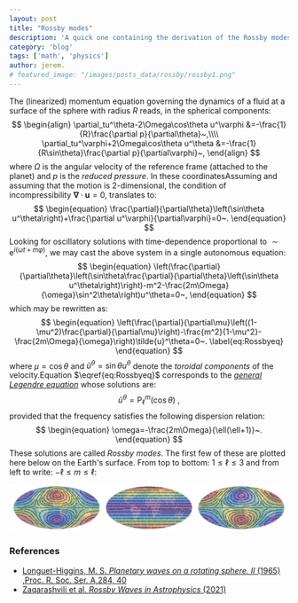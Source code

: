 ```yaml
---
layout: post
title: "Rossby modes"
description: 'A quick one containing the derivation of the Rossby modes of a 2d fluid on the surface of a sphere.'
category: 'blog'
tags: ['math', 'physics']
author: jerem.
# featured_image: "/images/posts_data/rossby/rossby1.png"
---
```


The (linearized) momentum equation governing the dynamics of a fluid at a surface of the sphere with radius $R$ reads, in the spherical components:
$$
\begin{align}
    \partial_tu^\theta-2\Omega\cos\theta u^\varphi &=-\frac{1}{R}\frac{\partial p}{\partial\theta}~,\\\\
    \partial_tu^\varphi+2\Omega\cos\theta u^\theta &=-\frac{1}{R\sin\theta}\frac{\partial p}{\partial\varphi}~,
\end{align}
$$
where $\Omega$ is the angular velocity of the reference frame (attached to the planet) and $p$ is the *reduced pressure*. In these coordinatesAssuming and assuming that the motion is 2-dimensional, the condition of incompressibility $\mathbf{\nabla}\cdot\mathbf{u}=0$, translates to:
$$
\begin{equation}
\frac{\partial}{\partial\theta}\left(\sin\theta u^\theta\right)+\frac{\partial u^\varphi}{\partial\varphi}=0~.
\end{equation}
$$
Looking for oscillatory solutions with time-dependence proportional to $\sim\mathrm{e}^{i\left(\omega t+m \varphi\right)}$, we may cast the above system in a single autonomous equation:
$$
\begin{equation}
\left(\frac{\partial}{\partial\theta}\left(\sin\theta\frac{\partial}{\partial\theta}\left(\sin\theta u^\theta\right)\right)-m^2-\frac{2m\Omega}{\omega}\sin^2\theta\right)u^\theta=0~,
\end{equation}
$$
which may be rewritten as:
$$
\begin{equation}
\left(\frac{\partial}{\partial\mu}\left((1-\mu^2)\frac{\partial}{\partial\mu}\right)-\frac{m^2}{1-\mu^2}-\frac{2m\Omega}{\omega}\right)\tilde{u}^\theta=0~.
\label{eq:Rossbyeq}
\end{equation}
$$
where $\mu=\cos\theta$ and $\tilde{u}^\theta=\sin\theta u^\theta$ denote the *toroidal components* of the velocity.Equation $\eqref{eq:Rossbyeq}$ corresponds to the [*general Legendre equation*](https://en.wikipedia.org/wiki/Associated_Legendre_polynomials) whose solutions are:
$$
\begin{equation}
\tilde{u}^\theta=\mathrm{P}_\ell^m(\cos\theta)~,
\end{equation}
$$
provided that the frequency satisfies the following dispersion relation:
$$
\begin{equation}
\omega=-\frac{2m\Omega}{\ell(\ell+1)}~.
\end{equation}
$$
These solutions are called *Rossby modes*. The first few of these are plotted here below on the Earth's surface. From top to bottom: $1\leq\ell\leq3$ and from left to write: $-\ell\leq m\leq\ell$:

![rossby1](/images/posts_data/rossby/rossby1.png)

### References
- [Longuet-Higgins, M. S. *Planetary waves on a rotating sphere. II* (1965) ,Proc. R. Soc. Ser. A,284, 40](https://doi.org/10.1098/rspa.1965.0051)
- [Zaqarashvili et al. *Rossby Waves in Astrophysics* (2021)](http://dx.doi.org/10.1007/s11214-021-00790-2)